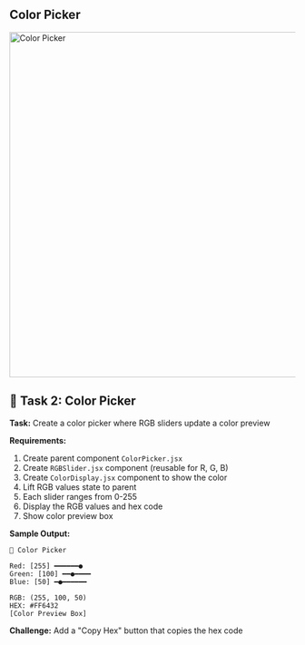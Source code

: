 ## Color Picker
<img width="585" height="609" alt="Color Picker" src="https://github.com/user-attachments/assets/b7aa00ee-ff57-44de-8603-e4b1d9736a2f" />


## 🎯 Task 2: Color Picker

**Task:** Create a color picker where RGB sliders update a color preview

**Requirements:**
1. Create parent component `ColorPicker.jsx`
2. Create `RGBSlider.jsx` component (reusable for R, G, B)
3. Create `ColorDisplay.jsx` component to show the color
4. Lift RGB values state to parent
5. Each slider ranges from 0-255
6. Display the RGB values and hex code
7. Show color preview box

**Sample Output:**
```
🎨 Color Picker

Red: [255] ━━━━━━●
Green: [100] ━━●━━━━
Blue: [50] ━●━━━━━━

RGB: (255, 100, 50)
HEX: #FF6432
[Color Preview Box]
```

**Challenge:** Add a "Copy Hex" button that copies the hex code
